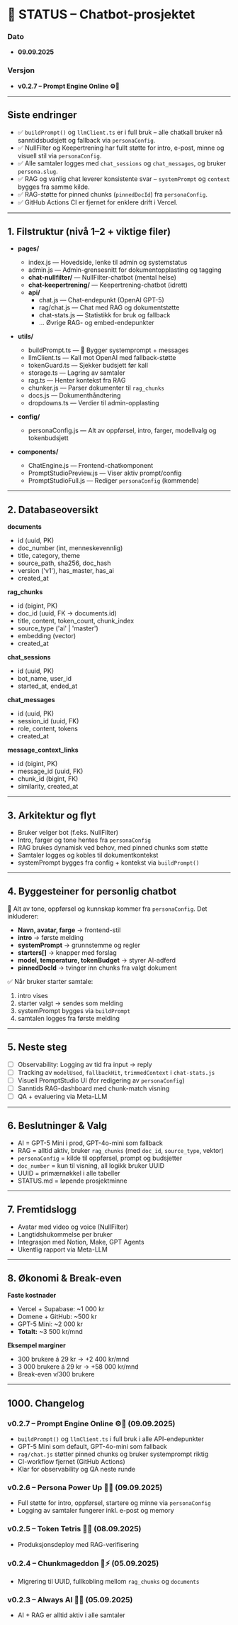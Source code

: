 # 🚀 STATUS – Chatbot-prosjektet

### Dato
- **09.09.2025**

### Versjon
- **v0.2.7 – Prompt Engine Online ⚙️🧠**

---

## Siste endringer
- ✅ `buildPrompt()` og `llmClient.ts` er i full bruk – alle chatkall bruker nå sanntidsbudsjett og fallback via `personaConfig`.
- ✅ NullFilter og Keepertrening har fullt støtte for intro, e-post, minne og visuell stil via `personaConfig`.
- ✅ Alle samtaler logges med `chat_sessions` og `chat_messages`, og bruker `persona.slug`.
- ✅ RAG og vanlig chat leverer konsistente svar – `systemPrompt` og `context` bygges fra samme kilde.
- ✅ RAG-støtte for pinned chunks (`pinnedDocId`) fra `personaConfig`.
- ✅ GitHub Actions CI er fjernet for enklere drift i Vercel.

---

## 1. Filstruktur (nivå 1–2 + viktige filer)

- **pages/**
  - index.js — Hovedside, lenke til admin og systemstatus
  - admin.js — Admin-grensesnitt for dokumentopplasting og tagging
  - **chat-nullfilter/** — NullFilter-chatbot (mental helse)
  - **chat-keepertrening/** — Keepertrening-chatbot (idrett)
  - **api/**
    - chat.js — Chat-endepunkt (OpenAI GPT-5)
    - rag/chat.js — Chat med RAG og dokumentstøtte
    - chat-stats.js — Statistikk for bruk og fallback
    - ... Øvrige RAG- og embed-endepunkter

- **utils/**
  - buildPrompt.ts — 🔄 Bygger systemprompt + messages
  - llmClient.ts — Kall mot OpenAI med fallback-støtte
  - tokenGuard.ts — Sjekker budsjett før kall
  - storage.ts — Lagring av samtaler
  - rag.ts — Henter kontekst fra RAG
  - chunker.js — Parser dokumenter til `rag_chunks`
  - docs.js — Dokumenthåndtering
  - dropdowns.ts — Verdier til admin-opplasting

- **config/**
  - personaConfig.js — Alt av oppførsel, intro, farger, modellvalg og tokenbudsjett

- **components/**
  - ChatEngine.js — Frontend-chatkomponent
  - PromptStudioPreview.js — Viser aktiv prompt/config
  - PromptStudioFull.js — Rediger `personaConfig` (kommende)

---

## 2. Databaseoversikt

**documents**
- id (uuid, PK)
- doc_number (int, menneskevennlig)
- title, category, theme
- source_path, sha256, doc_hash
- version ('v1'), has_master, has_ai
- created_at

**rag_chunks**
- id (bigint, PK)
- doc_id (uuid, FK → documents.id)
- title, content, token_count, chunk_index
- source_type ('ai' | 'master')
- embedding (vector)
- created_at

**chat_sessions**
- id (uuid, PK)
- bot_name, user_id
- started_at, ended_at

**chat_messages**
- id (uuid, PK)
- session_id (uuid, FK)
- role, content, tokens
- created_at

**message_context_links**
- id (bigint, PK)
- message_id (uuid, FK)
- chunk_id (bigint, FK)
- similarity, created_at

---

## 3. Arkitektur og flyt
- Bruker velger bot (f.eks. NullFilter)
- Intro, farger og tone hentes fra `personaConfig`
- RAG brukes dynamisk ved behov, med pinned chunks som støtte
- Samtaler logges og kobles til dokumentkontekst
- systemPrompt bygges fra config + kontekst via `buildPrompt()`

---

## 4. Byggesteiner for personlig chatbot

🔧 Alt av tone, oppførsel og kunnskap kommer fra `personaConfig`. Det inkluderer:

- **Navn, avatar, farge** → frontend-stil
- **intro** → første melding
- **systemPrompt** → grunnstemme og regler
- **starters[]** → knapper med forslag
- **model, temperature, tokenBudget** → styrer AI-adferd
- **pinnedDocId** → tvinger inn chunks fra valgt dokument

✅ Når bruker starter samtale:
1. intro vises
2. starter valgt → sendes som melding
3. systemPrompt bygges via `buildPrompt`
4. samtalen logges fra første melding

---

## 5. Neste steg
- [ ] Observability: Logging av tid fra input → reply
- [ ] Tracking av `modelUsed`, `fallbackHit`, `trimmedContext` i `chat-stats.js`
- [ ] Visuell PromptStudio UI (for redigering av `personaConfig`)
- [ ] Sanntids RAG-dashboard med chunk-match visning
- [ ] QA + evaluering via Meta-LLM

---

## 6. Beslutninger & Valg
- AI = GPT-5 Mini i prod, GPT-4o-mini som fallback
- RAG = alltid aktiv, bruker `rag_chunks` (med `doc_id`, `source_type`, vektor)
- `personaConfig` = kilde til oppførsel, prompt og budsjetter
- `doc_number` = kun til visning, all logikk bruker UUID
- UUID = primærnøkkel i alle tabeller
- STATUS.md = løpende prosjektminne

---

## 7. Fremtidslogg
- Avatar med video og voice (NullFilter)
- Langtidshukommelse per bruker
- Integrasjon med Notion, Make, GPT Agents
- Ukentlig rapport via Meta-LLM

---

## 8. Økonomi & Break-even

**Faste kostnader**
- Vercel + Supabase: ~1 000 kr
- Domene + GitHub: ~500 kr
- GPT-5 Mini: ~2 000 kr
- **Totalt:** ~3 500 kr/mnd

**Eksempel marginer**
- 300 brukere á 29 kr → +2 400 kr/mnd
- 3 000 brukere á 29 kr → +58 000 kr/mnd
- Break-even v/300 brukere

---

## 1000. Changelog

### v0.2.7 – Prompt Engine Online ⚙️🧠 (09.09.2025)
- `buildPrompt()` og `llmClient.ts` i full bruk i alle API-endepunkter
- GPT-5 Mini som default, GPT-4o-mini som fallback
- `rag/chat.js` støtter pinned chunks og bruker systemprompt riktig
- CI-workflow fjernet (GitHub Actions)
- Klar for observability og QA neste runde

### v0.2.6 – Persona Power Up 🧠✨ (09.09.2025)
- Full støtte for intro, oppførsel, startere og minne via `personaConfig`
- Logging av samtaler fungerer inkl. e-post og memory

### v0.2.5 – Token Tetris 🧱🧮 (08.09.2025)
- Produksjonsdeploy med RAG-verifisering

### v0.2.4 – Chunkmageddon 🧩⚡ (05.09.2025)
- Migrering til UUID, fullkobling mellom `rag_chunks` og `documents`

### v0.2.3 – Always AI 🤖✨ (05.09.2025)
- AI + RAG er alltid aktiv i alle samtaler
